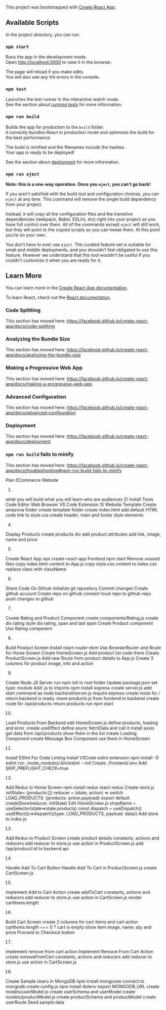 This project was bootstrapped with [Create React App](https://github.com/facebook/create-react-app).

## Available Scripts

In the project directory, you can run:

### `npm start`

Runs the app in the development mode.<br />
Open [http://localhost:3000](http://localhost:3000) to view it in the browser.

The page will reload if you make edits.<br />
You will also see any lint errors in the console.

### `npm test`

Launches the test runner in the interactive watch mode.<br />
See the section about [running tests](https://facebook.github.io/create-react-app/docs/running-tests) for more information.

### `npm run build`

Builds the app for production to the `build` folder.<br />
It correctly bundles React in production mode and optimizes the build for the best performance.

The build is minified and the filenames include the hashes.<br />
Your app is ready to be deployed!

See the section about [deployment](https://facebook.github.io/create-react-app/docs/deployment) for more information.

### `npm run eject`

**Note: this is a one-way operation. Once you `eject`, you can’t go back!**

If you aren’t satisfied with the build tool and configuration choices, you can `eject` at any time. This command will remove the single build dependency from your project.

Instead, it will copy all the configuration files and the transitive dependencies (webpack, Babel, ESLint, etc) right into your project so you have full control over them. All of the commands except `eject` will still work, but they will point to the copied scripts so you can tweak them. At this point you’re on your own.

You don’t have to ever use `eject`. The curated feature set is suitable for small and middle deployments, and you shouldn’t feel obligated to use this feature. However we understand that this tool wouldn’t be useful if you couldn’t customize it when you are ready for it.

## Learn More

You can learn more in the [Create React App documentation](https://facebook.github.io/create-react-app/docs/getting-started).

To learn React, check out the [React documentation](https://reactjs.org/).

### Code Splitting

This section has moved here: https://facebook.github.io/create-react-app/docs/code-splitting

### Analyzing the Bundle Size

This section has moved here: https://facebook.github.io/create-react-app/docs/analyzing-the-bundle-size

### Making a Progressive Web App

This section has moved here: https://facebook.github.io/create-react-app/docs/making-a-progressive-web-app

### Advanced Configuration

This section has moved here: https://facebook.github.io/create-react-app/docs/advanced-configuration

### Deployment

This section has moved here: https://facebook.github.io/create-react-app/docs/deployment

### `npm run build` fails to minify

This section has moved here: https://facebook.github.io/create-react-app/docs/troubleshooting#npm-run-build-fails-to-minify

Plan ECommerce Website

1) 
what you will build
what you will learn
who are audiences
2)
Install Tools
Code Editor
Web Browser
VS Code Extension
3)
Website Template
Create amazona folder
create template folder
create index.html
add default HTML code
link to style.css
create header, main and footer
style elements

4)
Display Products
create products div
add product attributes
add link, image, name and price

5)
Create React App
npx create-react-app frontend
npm start
Remove unused files
copy index.html content to App.js
copy style.css content to index.css
replace class with className

6)

Share Code On Github
Initialize git repository
Commit changes
Create github account
Create repo on github
connect local repo to github repo
push changes to github

7)

Create Rating and Product Component
create components/Rating.js
create div.rating
style div.rating, span and last span
Create Product component
Use Rating component

8)

Build Product Screen
Install react-router-dom
Use BrowserRouter and Route for Home Screen
Create HomeScreen.js
Add product list code there
Create ProductScreen.js
Add new Route from product details to App.js
Create 3 columns for product image, info and action

9)

Create Node.JS Server
run npm init in root folder
Update package.json set type: module
Add .js to imports
npm install express
create server.js
add start command as node backend/server.js
require express
create route for / return backend is ready.
move products.js from frontend to backend
create route for /api/products
return products
run npm start

10)

Load Products From Backend
edit HomeScreen.js
define products, loading and error.
create useEffect
define async fetchData and call it
install axios
get data from /api/products
show them in the list
create Loading Component
create Message Box Component
use them in HomeScreen

11)

Install ESlint For Code Linting
install VSCode eslint extension
npm install -D eslint
run ./node_modules/.bin/eslint --init
Create ./frontend/.env
Add SKIP_PREFLIGHT_CHECK=true

12)

Add Redux to Home Screen
npm install redux react-redux
Create store.js
initState= {products:[]}
reducer = (state, action) => switch LOAD_PRODUCTS: {products: action.payload}
export default createStore(reducer, initState)
Edit HomeScreen.js
shopName = useSelector(state=>state.products)
const dispatch = useDispatch()
useEffect(()=>dispatch({type: LOAD_PRODUCTS, payload: data})
Add store to index.js

13)

Add Redux to Product Screen
create product details constants, actions and reducers
add reducer to store.js
use action in ProductScreen.js
add /api/product/:id to backend api

14)

Handle Add To Cart Button
Handle Add To Cart in ProductScreen.js
create CartScreen.js

15)

Implement Add to Cart Action
create addToCart constants, actions and reducers
add reducer to store.js
use action in CartScreen.js
render cartItems.length

16)

Build Cart Screen
create 2 columns for cart items and cart action
cartItems.length === 0 ? cart is empty
show item image, name, qty and price
Proceed to Checkout button

17)

Implement remove from cart action
Implement Remove From Cart Action
create removeFromCart constants, actions and reducers
add reducer to store.js
use action in CartScreen.js

18)
Create Sample Users In MongoDB
npm install mongoose
connect to mongodb
create config.js
npm install dotenv
export MONGODB_URL
create models/userModel.js
create userSchema and userModel
create models/productModel.js
create productSchema and productModel
create userRoute
Seed sample data